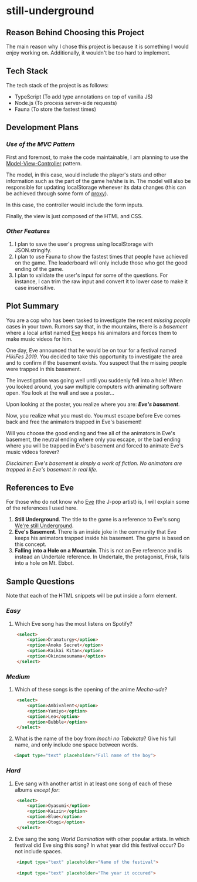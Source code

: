 # **still-underground**

## **Reason Behind Choosing this Project**

The main reason why I chose this project is because it is something I would enjoy working on. Additionally, it wouldn't be too hard to implement.

## **Tech Stack**

The tech stack of the project is as follows:
- TypeScript (To add type annotations on top of vanilla JS)
- Node.js (To process server-side requests)
- Fauna (To store the fastest times)
  
## **Development Plans**

### ***Use of the MVC Pattern***

First and foremost, to make the code maintainable, I am planning to use the [Model-View-Controller](https://en.wikipedia.org/wiki/Model%E2%80%93view%E2%80%93controller) pattern.

The model, in this case, would include the player's stats and other information such as the part of the game he/she is in. The model will also be responsible for updating localStorage whenever its data changes (this can be achieved through some form of [proxy](https://developer.mozilla.org/en-US/docs/Web/JavaScript/Reference/Global_Objects/Proxy)).

In this case, the controller would include the form inputs.

Finally, the view is just composed of the HTML and CSS.

### ***Other Features***
1. I plan to save the user's progress using localStorage with JSON.stringify.
2. I plan to use Fauna to show the fastest times that people have achieved on the game. The leaderboard will only include those who got the good ending of the game.
3. I plan to validate the user's input for some of the questions. For instance, I can trim the raw input and convert it to lower case to make it case insensitive.

## **Plot Summary**

You are a cop who has been tasked to investigate the recent *missing people* cases in your town. Rumors say that, in the mountains, there is a *basement* where a local artist named [Eve](https://en.wikipedia.org/wiki/Eve_(Japanese_singer)) keeps his animators and forces them to make music videos for him.

One day, Eve announced that he would be on tour for a festival named *HikiFes 2019*. You decided to take this opportunity to investigate the area and to confirm if the basement exists. You suspect that the missing people were trapped in this basement.

The investigation was going well until you suddenly fell into a hole! When you looked around, you saw multiple computers with animating software open. You look at the wall and see a poster...

Upon looking at the poster, you realize where you are: ***Eve's basement***.

Now, you realize what you must do. You must escape before Eve comes back and free the animators trapped in Eve's basement!

Will you choose the good ending and free all of the animators in Eve's basement, the neutral ending where only you escape, or the bad ending where you will be trapped in Eve's basement and forced to animate Eve's music videos forever?

*Disclaimer: Eve's basement is simply a work of fiction. No animators are trapped in Eve's basement in real life.*
## **References to Eve**

For those who do not know who [Eve](https://en.wikipedia.org/wiki/Eve_(Japanese_singer)) (the J-pop artist) is, I will explain some of the references I used here.

1. **Still Underground**. The title to the game is a reference to Eve's song [We're still Underground](https://www.youtube.com/watch?v=nBteO-bU78Y).
2. **Eve's Basement**. There is an inside joke in the community that Eve keeps his animators trapped inside his basement. The game is based on this concept.
3. **Falling into a Hole on a Mountain**. This is not an Eve reference and is instead an Undertale reference. In Undertale, the protagonist, Frisk, falls into a hole on Mt. Ebbot.
## **Sample Questions**

Note that each of the HTML snippets will be put inside a form element.

### ***Easy***

1. Which Eve song has the most listens on Spotify?

```HTML
    <select>
        <option>Dramaturgy</option>
        <option>Anoko Secret</option>
        <option>Kaikai Kitan</option>
        <option>Okinimesumama</option>
    </select>
```

### ***Medium***

1. Which of these songs is the opening of the anime *Mecha-ude*?
```HTML
    <select>
        <option>Ambivalent</option>
        <option>Yamiyo</option>
        <option>Leo</option>
        <option>Bubble</option>
    </select>
```
2. What is the name of the boy from *Inochi no Tabekata*? Give his full name, and only include one space between words.
```HTML
   <input type="text" placeholder="Full name of the boy">
```
### ***Hard***

1. Eve sang with another artist in at least one song of each of these albums *except for*:
    
```HTML
    <select>
        <option>Oyasumi</option>
        <option>Kaizin</option>
        <option>Blue</option>
        <option>Otogi</option>
    </select>
```
2. Eve sang the song *World Domination* with other popular artists. In which festival did Eve sing this song? In what year did this festival occur? Do not include spaces.

```HTML
    <input type="text" placeholder="Name of the festival">
    
    <input type="text" placeholder="The year it occured">
```